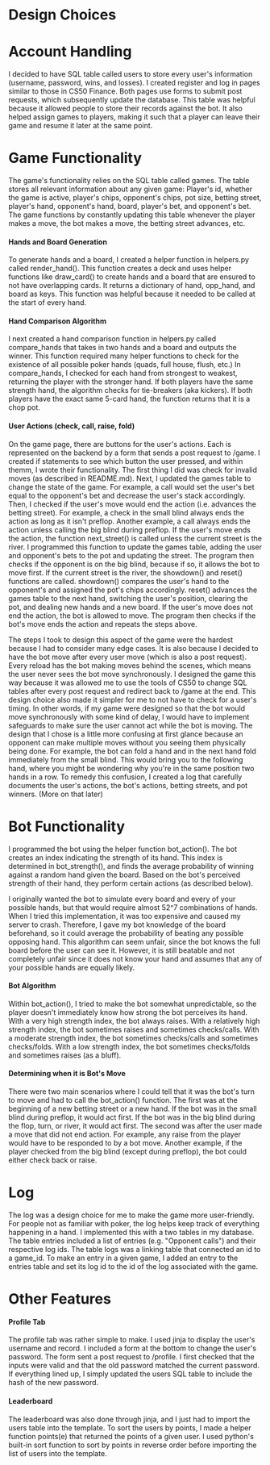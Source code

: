 # Design Choices

# Account Handling

I decided to have SQL table called users to store every user's information (username, password, wins, and losses).
I created register and log in pages similar to those in CS50 Finance. Both pages use forms to submit post requests, which subsequently update the database.
This table was helpful because it allowed people to store their records against the bot.
It also helped assign games to players, making it such that a player can leave their game and resume it later at the same point.

# Game Functionality

The game's functionality relies on the SQL table called games.
The table stores all relevant information about any given game:
    Player's id, whether the game is active, player's chips, opponent's chips, pot size,
    betting street, player's hand, opponent's hand, board, player's bet, and opponent's bet.
The game functions by constantly updating this table whenever the player makes a move, the bot makes a move, the betting street advances, etc.

#### Hands and Board Generation

To generate hands and a board, I created a helper function in helpers.py called render_hand().
This function creates a deck and uses helper functions like draw_card() to create hands and a board that are ensured to not have overlapping cards.
It returns a dictionary of hand, opp_hand, and board as keys. This function was helpful because it needed to be called at the start of every hand.

#### Hand Comparison Algorithm

I next created a hand comparison function in helpers.py called compare_hands that takes in two hands and a board and outputs the winner.
This function required many helper functions to check for the existence of all possible poker hands (quads, full house, flush, etc.)
In compare_hands, I checked for each hand from strongest to weakest, returning the player with the stronger hand.
If both players have the same strength hand, the algorithm checks for tie-breakers (aka kickers).
If both players have the exact same 5-card hand, the function returns that it is a chop pot.

#### User Actions (check, call, raise, fold)

On the game page, there are buttons for the user's actions. Each is represented on the backend by a form that sends a post request to /game.
I created if statements to see which button the user pressed, and within themm, I wrote their functionality.
The first thing I did was check for invalid moves (as described in README.md).
Next, I updated the games table to change the state of the game.
    For example, a call would set the user's bet equal to the opponent's bet and decrease the user's stack accordingly.
Then, I checked if the user's move would end the action (i.e. advances the betting street).
    For example, a check in the small blind always ends the action as long as it isn't preflop.
    Another example, a call always ends the action unless calling the big blind during preflop.
If the user's move ends the action, the function next_street() is called unless the current street is the river.
    I programmed this function to update the games table, adding the user and opponent's bets to the pot and updating the street.
    The program then checks if the opponent is on the big blind, because if so, it allows the bot to move first.
If the current street is the river, the showdown() and reset() functions are called.
    showdown() compares the user's hand to the opponent's and assigned the pot's chips accordingly.
    reset() advances the games table to the next hand, switching the user's position, clearing the pot, and dealing new hands and a new board.
If the user's move does not end the action, the bot is allowed to move.
    The program then checks if the bot's move ends the action and repeats the steps above.

The steps I took to design this aspect of the game were the hardest because I had to consider many edge cases.
It is also because I decided to have the bot move after every user move (which is also a post request).
Every reload has the bot making moves behind the scenes, which means the user never sees the bot move synchronously.
I designed the game this way because it was allowed me to use the tools of CS50 to change SQL tables after every post request and redirect back to /game at the end.
This design choice also made it simpler for me to not have to check for a user's timing. In other words, if my game were designed so that the
bot would move synchronously with some kind of delay, I would have to implement safeguards to make sure the user cannot act while the bot is moving.
The design that I chose is a little more confusing at first glance because an opponent can make multiple moves without you seeing them physically being done.
    For example, the bot can fold a hand and in the next hand fold immediately from the small blind. This would bring you to the following hand,
    where you might be wondering why you're in the same position two hands in a row.
To remedy this confusion, I created a log that carefully documents the user's actions, the bot's actions, betting streets, and pot winners. (More on that later)

# Bot Functionality

I programmed the bot using the helper function bot_action(). The bot creates an index indicating the strength of its hand.
This index is determined in bot_strength(), and finds the average probability of winning against a random hand given the board.
Based on the bot's perceived strength of their hand, they perform certain actions (as described below).

I originally wanted the bot to simulate every board and every of your possible hands, but that would require almost 52^7 combinations of hands.
When I tried this implementation, it was too expensive and caused my server to crash.
Therefore, I gave my bot knowledge of the board beforehand, so it could average the probability of beating any possible opposing hand.
This algorithm can seem unfair, since the bot knows the full board before the user can see it.
However, it is still beatable and not completely unfair since it does not know your hand and assumes that any of your possible hands are equally likely.

#### Bot Algorithm

Within bot_action(), I tried to make the bot somewhat unpredictable, so the player doesn't immediately know how strong the bot perceives its hand.
    With a very high strength index, the bot always raises.
    With a relatively high strength index, the bot sometimes raises and sometimes checks/calls.
    With a moderate strength index, the bot sometimes checks/calls and sometimes checks/folds.
    With a low strength index, the bot sometimes checks/folds and sometimes raises (as a bluff).

#### Determining when it is Bot's Move

There were two main scenarios where I could tell that it was the bot's turn to move and had to call the bot_action() function.
The first was at the beginning of a new betting street or a new hand.
    If the bot was in the small blind during preflop, it would act first.
    If the bot was in the big blind during the flop, turn, or river, it would act first.
The second was after the user made a move that did not end action.
    For example, any raise from the player would have to be responded to by a bot move.
    Another example, if the player checked from the big blind (except during preflop), the bot could either check back or raise.

# Log

The log was a design choice for me to make the game more user-friendly. For people not as familiar with poker, the log helps keep track of everything happening in a hand.
I implemented this with a two tables in my database. The table entries included a list of entries (e.g. "Opponent calls") and their respective log ids. The table logs was a linking table that connected an id to a game_id.
To make an entry in a given game, I added an entry to the entries table and set its log id to the id of the log associated with the game.

# Other Features

#### Profile Tab

The profile tab was rather simple to make. I used jinja to display the user's username and record.
I included a form at the bottom to change the user's password. The form sent a post request to /profile.
I first checked that the inputs were valid and that the old password matched the current password.
If everything lined up, I simply updated the users SQL table to include the hash of the new password.

#### Leaderboard

The leaderboard was also done through jinja, and I just had to import the users table into the template.
To sort the users by points, I made a helper function points(e) that returned the points of a given user.
I used python's built-in sort function to sort by points in reverse order before importing the list of users into the template.